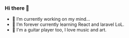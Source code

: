 ### Hi there 👋

- 🔭 I’m currently working on my mind...
- 🌱 I’m forever currently learning React and laravel LoL.
- 🎸 I'm a guitar player too, I love music and art.

<!--
**robson-hennes/robson-hennes** is a ✨ _special_ ✨ repository because its `README.md` (this file) appears on your GitHub profile.

Here are some ideas to get you started:

- 🔭 I’m currently working on ...
- 🌱 I’m currently learning ...
- 👯 I’m looking to collaborate on ...
- 🤔 I’m looking for help with ...
- 💬 Ask me about ...
- 📫 How to reach me: ...
- 😄 Pronouns: ...
- ⚡ Fun fact: ...
-->
